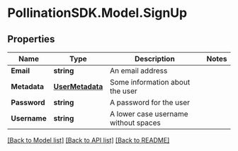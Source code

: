 
# PollinationSDK.Model.SignUp

## Properties

Name | Type | Description | Notes
------------ | ------------- | ------------- | -------------
**Email** | **string** | An email address | 
**Metadata** | [**UserMetadata**](UserMetadata.md) | Some information about the user | 
**Password** | **string** | A password for the user | 
**Username** | **string** | A lower case username without spaces | 

[[Back to Model list]](../README.md#documentation-for-models)
[[Back to API list]](../README.md#documentation-for-api-endpoints)
[[Back to README]](../README.md)

